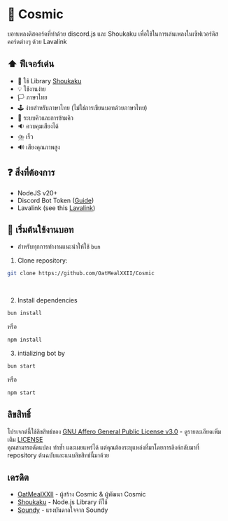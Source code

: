 # 🌌 Cosmic
บอทเพลงดิสคอร์ดที่ทำด้วย discord.js และ Shoukaku เพื่อใช้ในการเล่นเพลงในเซิฟเวอร์ดิสคอร์ดต่างๆ ด้วย Lavalink

## ⬆️ ฟีเจอร์เด่น
- 📕 ใช้ Library [Shoukaku](https://github.com/shipgirlproject/Shoukaku)
- 💡 ใช้งานง่าย
- 🏳️ ภาษาไทย
- 🕹️ ง่ายสำหรับภาษาไทย (ไม่ใช่การเขียนบอทด้วยภาษาไทย)
- 🛒 ระบบคิวและการข้ามคิว
- 🔉 ควบคุมเสียงได้
- ⛈️ เร็ว
- 🔊 เสียงคุณภาพสูง

## ❓ สิ่งที่ต้องการ
- NodeJS v20+
- Discord Bot Token ([Guide](https://discordjs.guide/preparations/setting-up-a-bot-application.html#creating-your-bot))
- Lavalink (see this [Lavalink](https://lavalink.dev/))

## 🏁 เริ่มต้นใช้งานบอท
- สำหรับทุกการทำงานแนะนำให้ใช้ `bun` <br />

1. Clone repository: <br />
```bash
git clone https://github.com/OatMealXXII/Cosmic
```
<br />

2. Install dependencies <br />
```bash
bun install
``` 
หรือ
```bash
npm install
```
3. intializing bot by <br />
```bash
bun start
```
หรือ
```bash
npm start
```

## ลิขสิทธิ์
โปรเจกต์นี้ใช้ลิขสิทธ์ของ [GNU Affero General Public License v3.0](LICENSE) - ดูรายละเอียดเพิ่มเติม [LICENSE](LICENSE) <br />
คุณสามารถดัดแปลง ทำซ้ำ และเผยแพร่ได้ แต่คุณต้องระบุแหล่งที่มาโดยการลิงค์กลับมาที่ repository ต้นฉบับและแนบลิขสิทธ์นี้มาด้วย

## เครดิต
- [OatMealXXII](https://github.com/OatMealXXII) - ผู้สร้าง Cosmic & ผู้พัฒนา Cosmic
- [Shoukaku](https://github.com/shipgirlproject/Shoukaku) - Node.js Library ที่ใช้
- [Soundy](https://github.com/idMJA/Soundy) - แรงบันดาลใจจาก Soundy
